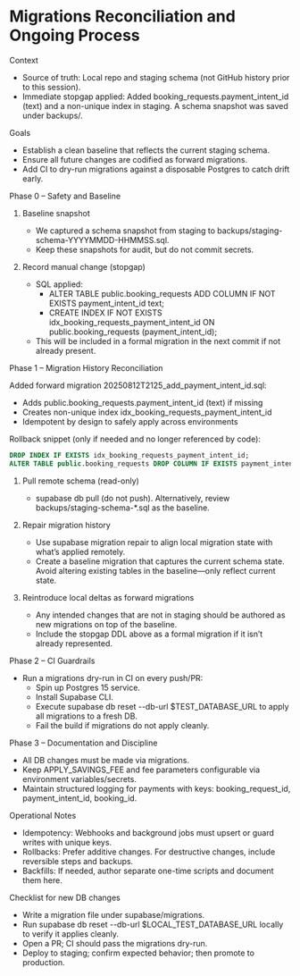 # Migrations Reconciliation and Ongoing Process

Context
- Source of truth: Local repo and staging schema (not GitHub history prior to this session).
- Immediate stopgap applied: Added booking_requests.payment_intent_id (text) and a non-unique index in staging. A schema snapshot was saved under backups/.

Goals
- Establish a clean baseline that reflects the current staging schema.
- Ensure all future changes are codified as forward migrations.
- Add CI to dry-run migrations against a disposable Postgres to catch drift early.

Phase 0 – Safety and Baseline
1) Baseline snapshot
   - We captured a schema snapshot from staging to backups/staging-schema-YYYYMMDD-HHMMSS.sql.
   - Keep these snapshots for audit, but do not commit secrets.

2) Record manual change (stopgap)
   - SQL applied:
     - ALTER TABLE public.booking_requests ADD COLUMN IF NOT EXISTS payment_intent_id text;
     - CREATE INDEX IF NOT EXISTS idx_booking_requests_payment_intent_id ON public.booking_requests (payment_intent_id);
   - This will be included in a formal migration in the next commit if not already present.

Phase 1 – Migration History Reconciliation

Added forward migration 20250812T2125_add_payment_intent_id.sql:
- Adds public.booking_requests.payment_intent_id (text) if missing
- Creates non-unique index idx_booking_requests_payment_intent_id
- Idempotent by design to safely apply across environments

Rollback snippet (only if needed and no longer referenced by code):
```sql
DROP INDEX IF EXISTS idx_booking_requests_payment_intent_id;
ALTER TABLE public.booking_requests DROP COLUMN IF EXISTS payment_intent_id;
```
1) Pull remote schema (read-only)
   - supabase db pull (do not push). Alternatively, review backups/staging-schema-*.sql as the baseline.

2) Repair migration history
   - Use supabase migration repair to align local migration state with what’s applied remotely.
   - Create a baseline migration that captures the current schema state. Avoid altering existing tables in the baseline—only reflect current state.

3) Reintroduce local deltas as forward migrations
   - Any intended changes that are not in staging should be authored as new migrations on top of the baseline.
   - Include the stopgap DDL above as a formal migration if it isn’t already represented.

Phase 2 – CI Guardrails
- Run a migrations dry-run in CI on every push/PR:
  - Spin up Postgres 15 service.
  - Install Supabase CLI.
  - Execute supabase db reset --db-url $TEST_DATABASE_URL to apply all migrations to a fresh DB.
  - Fail the build if migrations do not apply cleanly.

Phase 3 – Documentation and Discipline
- All DB changes must be made via migrations.
- Keep APPLY_SAVINGS_FEE and fee parameters configurable via environment variables/secrets.
- Maintain structured logging for payments with keys: booking_request_id, payment_intent_id, booking_id.

Operational Notes
- Idempotency: Webhooks and background jobs must upsert or guard writes with unique keys.
- Rollbacks: Prefer additive changes. For destructive changes, include reversible steps and backups.
- Backfills: If needed, author separate one-time scripts and document them here.

Checklist for new DB changes
- Write a migration file under supabase/migrations.
- Run supabase db reset --db-url $LOCAL_TEST_DATABASE_URL locally to verify it applies cleanly.
- Open a PR; CI should pass the migrations dry-run.
- Deploy to staging; confirm expected behavior; then promote to production.

